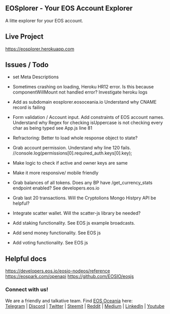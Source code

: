 ## EOSplorer - Your EOS Account Explorer

A litte explorer for your EOS account.

## Live Project

https://eosplorer.herokuapp.com

## Issues / Todo

- set Meta Descriptions 
- Sometimes crashing on loading, Heroku HR12 error. Is this because componentWillMount not handled error? Investigate heroku logs
- Add as subdomain eosplorer.eosoceania.io Understand why CNAME record is failing
- Form validation / Account input. Add constraints of EOS account names. Understand why Regex for checking isUppercase is not checking every char as being typed
see App.js line 81
- Refractoring: Better to load whole response object to state?
- Grab account permission. Understand why line 120 fails.
//console.log(permissions[0].required_auth.keys[0].key);
- Make logic to check if active and owner keys are same
- Make it more responsive/ mobile friendly

- Grab balances of all tokens. Does any BP have /get_currency_stats endpoint enabled? See developers.eos.io
- Grab last 20 transactions. Will the Cryptolions Mongo Histpry API be helpful?
- Integrate scatter wallet. Will the scatter-js library be needed?
- Add staking functionality. See EOS js example broadcasts.
- Add send money functionality. See EOS js
- Add voting functionality. See EOS js

## Helpful docs
https://developers.eos.io/eosio-nodeos/reference
https://eospark.com/openapi
https://github.com/EOSIO/eosjs

### Connect with us!
We are a friendly and talkative team.
Find <a href="https://www.eosoceania.io">EOS Oceania</a> here:
<br><a href="https://t.me/joinchat/IB6xJg7tmo7v4knEJyQRSw" target="_blank" rel="noopener">Telegram</a> | <a href="https://discord.gg/eAdBZBv" target="_blank" rel="noopener">Discord</a> |  <a href="https://twitter.com/eosoceania" target="_blank" rel="noopener">Twitter</a> | <a href="https://steemit.com/@eosoceania" target="_blank" rel="noopener">Steemit</a> | <a href="https://www.reddit.com/user/eosoceania" target="_blank" rel="noopener">Reddit</a> | <a href="https://medium.com/eosoceania" target="_blank" rel="noopener">Medium</a> | <a href="https://www.linkedin.com/company/eosoceania" target="_blank" rel="noopener">LinkedIn</a> | <a href="https://www.youtube.com/channel/UCXdy_ey_cyZwuf8bvuymhmA" target="_blank" rel="noopener">Youtube</a>
